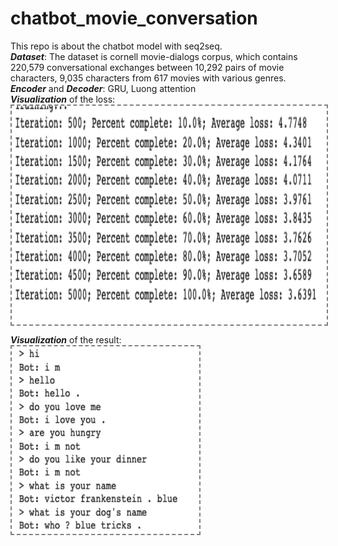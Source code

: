 # chatbot_movie_conversation
This repo is about the chatbot model with seq2seq. <br>
<em><b>Dataset</b></em>: The dataset is cornell movie-dialogs corpus, which contains 220,579 conversational exchanges between 10,292 pairs of movie characters, 9,035 characters from 617 movies with various genres. <br>
<em><b>Encoder</b> </em>and <em><b>Decoder</b></em>: GRU, Luong attention<br>
<em><b>Visualization</b> </em>of the loss:<br>
<img align='center' style="border-color:gray;border-width:2px;border-style:dashed"  src="loss.png" width = "600px" height="350px" ></img>

<em><b>Visualization</b> </em>of the result:<br>
<img align='center' style="border-color:gray;border-width:2px;border-style:dashed"  src="example.png" width = "300px" height="300px" ></img>
